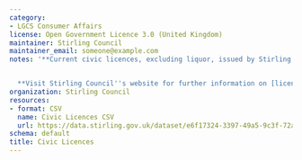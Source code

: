 ```yaml
---
category:
- LGCS Consumer Affairs
license: Open Government Licence 3.0 (United Kingdom)
maintainer: Stirling Council
maintainer_email: someone@example.com
notes: '**Current civic licences, excluding liquor, issued by Stirling Council.**


  **Visit Stirling Council''s website for further information on [licences and permits](https://www.stirling.gov.uk/licensing-legal/licenses-permits-permissions/).**'
organization: Stirling Council
resources:
- format: CSV
  name: Civic Licences CSV
  url: https://data.stirling.gov.uk/dataset/e6f17324-3397-49a5-9c3f-72ae586d0027/resource/2268be0e-aefc-455b-a642-7d3d58719eba/download/20210608-civic-licences.csv
schema: default
title: Civic Licences
---
```

